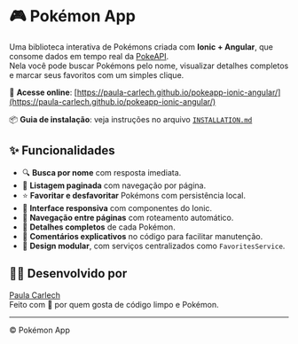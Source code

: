 # 🎮 Pokémon App

Uma biblioteca interativa de Pokémons criada com **Ionic + Angular**, que consome dados em tempo real da [PokeAPI](https://pokeapi.co/).  
Nela você pode buscar Pokémons pelo nome, visualizar detalhes completos e marcar seus favoritos com um simples clique.

🔗 **Acesse online**: [https://paula-carlech.github.io/pokeapp-ionic-angular/](https://paula-carlech.github.io/pokeapp-ionic-angular/)

📦 **Guia de instalação**: veja instruções no arquivo [`INSTALLATION.md`](./INSTALLATION.md)

## ✨ Funcionalidades

- 🔍 **Busca por nome** com resposta imediata.
- 📄 **Listagem paginada** com navegação por página.
- ⭐ **Favoritar e desfavoritar** Pokémons com persistência local.
- 📱 **Interface responsiva** com componentes do Ionic.
- 🧭 **Navegação entre páginas** com roteamento automático.
- 📌 **Detalhes completos** de cada Pokémon.
- 💬 **Comentários explicativos** no código para facilitar manutenção.
- 🧠 **Design modular**, com serviços centralizados como `FavoritesService`.

## 👩‍💻 Desenvolvido por

[Paula Carlech](https://github.com/Paula-Carlech)  
Feito com 💛 por quem gosta de código limpo e Pokémon.

---

© Pokémon App
